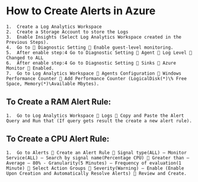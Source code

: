 # How to Create Alerts in Azure

    1.	Create a Log Analytics Workspace
    2.	Create a Storage Account to store the Logs
    3.	Enable Insights (Select Log Analytics Workspace created in the Previous Steps).
    4.	Go to  Diagnostic Setting  Enable guest-level monitoring.
    5.	After enable step:4 Go to Diagnostic Setting  Agent  Log Level  Changed to ALL
    6.	After enable step:4 Go to Diagnostic Setting  Sinks  Azure Monitor  Enabled.
    7.	Go to Log Analytics Workspace  Agents Configuration  Windows Performance Counter  Add Performance Counter (LogicalDisk(*)\% Free Space, Memory(*)\Available Mbytes).

## To Create a RAM Alert Rule:

    1.	Go to Log Analytics Workspace  Logs  Copy and Paste the Alert Query and Run that (If query gets result the create a new alert rule).

## To Create a CPU Alert Rule:

    1.	Go to Alerts  Create an Alert Rule  Signal type(ALL) – Monitor Service(ALL) – Search by signal name(Percentage CPU)  Greater than – Average – 80% - Granularity(5 Minutes) – Frequency of evaluation(1 Minute)  Select Action Groups  Severity(Warning) – Enable (Enable Upon Creation and Automatically Resolve Alerts)  Review and Create.
